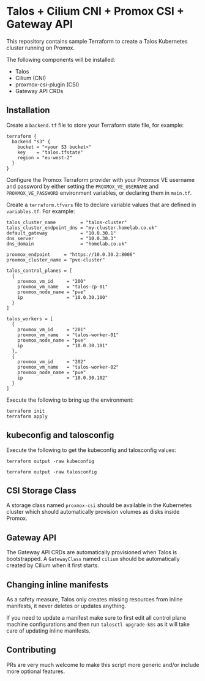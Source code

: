 # Talos + Cilium CNI + Promox CSI + Gateway API

This repository contains sample Terraform to create a Talos Kubernetes cluster running on Promox.

The following components will be installed:

- Talos
- Cilium (CNI)
- proxmox-csi-plugin (CSI)
- Gateway API CRDs

## Installation

Create a `backend.tf` file to store your Terraform state file, for example:

```
terraform {
  backend "s3" {
    bucket = "<your S3 bucket>"
    key    = "talos.tfstate"
    region = "eu-west-2"
  }
}
```

Configure the Promox Terraform provider with your Proxmox VE username and password by either setting the `PROXMOX_VE_USERNAME` and `PROXMOX_VE_PASSWORD` environment variables, or declaring them in `main.tf`.

Create a `terraform.tfvars` file to declare variable values that are defined in `variables.tf`. For example:

```
talos_cluster_name         = "talos-cluster"
talos_cluster_endpoint_dns = "my-cluster.homelab.co.uk"
default_gateway            = "10.0.30.1"
dns_server                 = "10.0.30.3"
dns_domain                 = "homelab.co.uk"

proxmox_endpoint     = "https://10.0.30.2:8006"
proxmox_cluster_name = "pve-cluster"

talos_control_planes = [
  {
    proxmox_vm_id     = "200"
    proxmox_vm_name   = "talos-cp-01"
    proxmox_node_name = "pve"
    ip                = "10.0.30.100"
  }
]

talos_workers = [
  {
    proxmox_vm_id     = "201"
    proxmox_vm_name   = "talos-worker-01"
    proxmox_node_name = "pve"
    ip                = "10.0.30.101"
  },
  {
    proxmox_vm_id     = "202"
    proxmox_vm_name   = "talos-worker-02"
    proxmox_node_name = "pve"
    ip                = "10.0.30.102"
  }
]
```

Execute the following to bring up the environment:

```
terraform init
terraform apply
```

## kubeconfig and talosconfig

Execute the following to get the kubeconfig and talosconfig values:

```
terraform output -raw kubeconfig

terraform output -raw talosconfig
```

## CSI Storage Class

A storage class named `proxmox-csi` should be available in the Kubernetes cluster which should automatically provision volumes as disks inside Promox.

## Gateway API

The Gateway API CRDs are automatically provisioned when Talos is bootstrapped. A `GatewayClass` named `cilium` should be automatically created by Cilium when it first starts.

## Changing inline manifests

As a safety measure, Talos only creates missing resources from inline manifests, it never deletes or updates anything.

If you need to update a manifest make sure to first edit all control plane machine configurations and then run `talosctl upgrade-k8s` as it will take care of updating inline manifests.

## Contributing

PRs are very much welcome to make this script more generic and/or include more optional features.
